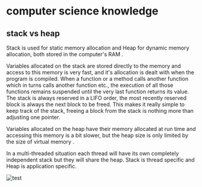 # computer science knowledge

## stack vs heap
Stack is used for static memory allocation and Heap for dynamic memory allocation, both stored in the computer's RAM .

Variables allocated on the stack are stored directly to the memory and access to this memory is very fast, and it's allocation is dealt with when the program is compiled. When a function or a method calls another function which in turns calls another function etc., the execution of all those functions remains suspended until the very last function returns its value. The stack is always reserved in a LIFO order, the most recently reserved block is always the next block to be freed. This makes it really simple to keep track of the stack, freeing a block from the stack is nothing more than adjusting one pointer.

Variables allocated on the heap have their memory allocated at run time and accessing this memory is a bit slower, but the heap size is only limited by the size of virtual memory . 

In a multi-threaded situation each thread will have its own completely independent stack but they will share the heap. Stack is thread specific and Heap is application specific. 


![test](/images/ba3b0c7858e3.jpg)

